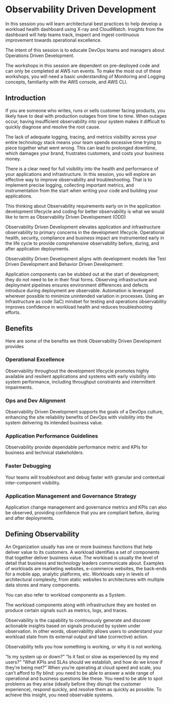 # Observability Driven Development

In this session you will learn architectural best practices to help develop a workload health dashboard using X-ray and CloudWatch. Insights from the dashboard will help teams track, inspect and ingest continuous improvement towards operational excellence.

The intent of this session is to educate DevOps teams and managers about Operations Driven Development.

The workshops in this session are dependent on pre-deployed code and can only be completed at AWS run events. To make the most out of these workshops, you will need a basic understanding of Monitoring and Logging concepts, familiarity with the AWS console, and AWS CLI.

## Introduction

If you are someone who writes, runs or sells customer facing products, you likely have to deal with production outages from time to time. When outages occur, having insufficient observability into your system makes it difficult to quickly diagnose and resolve the root cause.

The lack of adequate logging, tracing, and metrics visibility across your entire technology stack means your team spends excessive time trying to piece together what went wrong. This can lead to prolonged downtime, which damages your brand, frustrates customers, and costs your business money.

There is a clear need for full visibility into the health and performance of your applications and infrastructure. In this session, you will explore an effective way to improve observability and troubleshooting. That is to implement precise logging, collecting important metrics, and instrumentation from the start when writing your code and building your applications.

This thinking about Observability requirements early on in the application development lifecycle and coding for better observability is what we would like to term as Observability Driven Developement (ODD)

Observability Driven Development elevates application and infrastructure observability to primary concerns in the development lifecycle. Operational health, security, compliance and business impact are instrumented early in the life cycle to provide comprehensive observability before, during, and after application deployments.

Observability Driven Development aligns with development models like Test Driven Development and Behavior Driven Development:

Application components can be stubbed out at the start of development; they do not need to be in their final forms.
Observing infrastructure and deployment pipelines ensures environment differences and defects introduce during deployment are observable.
Automation is leveraged wherever possible to minimize unintended variation in processes.
Using an Infrastructure as code (IaC) mindset for testing and operations observability improves confidence in workload health and reduces troubleshooting efforts.

## Benefits

Here are some of the benefits we think Observability Driven Development provides

### Operational Excellence
Observability throughout the development lifecycle promotes highly available and resilient applications and systems with early visibility into system performance, including throughput constraints and intermittent impairments.

### Ops and Dev Alignment
Observability Driven Development supports the goals of a DevOps culture, enhancing the site reliability benefits of DevOps with visibility into the system delivering its intended business value.

### Application Performance Guidelines
Observability provide dependable performance metric and KPIs for business and technical stakeholders.

### Faster Debugging
Your teams will troubleshoot and debug faster with granular and contextual inter-component visibility.

### Application Management and Governance Strategy
Application change management and governance metrics and KPIs can also be observed, providing confidence that you are compliant before, during and after deployments.

## Defining Observability

An Organization usually has one or more business functions that help deliver value to its customers. A workload identifies a set of components that together deliver business value. The workload is usually the level of detail that business and technology leaders communicate about. Examples of workloads are marketing websites, e-commerce websites, the back-ends for a mobile app, analytic platforms, etc. Workloads vary in levels of architectural complexity, from static websites to architectures with multiple data stores and many components.

You can also refer to workload components as a System.

The workload components along with infrastructure they are hosted on produce certain signals such as metrics, logs, and traces.

Observability is the capability to continuously generate and discover actionable insights based on signals produced by system under observation. In other words, observability allows users to understand your workload state from its external output and take (corrective) action.

Observability tells you how something is working, or why it is not working.

“Is my system up or down?” “Is it fast or slow as experienced by my end users?” “What KPIs and SLAs should we establish, and how do we know if they’re being met?” When you’re operating at cloud speed and scale, you can’t afford to fly blind: you need to be able to answer a wide range of operational and business questions like these. You need to be able to spot problems as they arise (ideally before they disrupt the customer experience), respond quickly, and resolve them as quickly as possible. To achieve this insight, you need observable systems.
